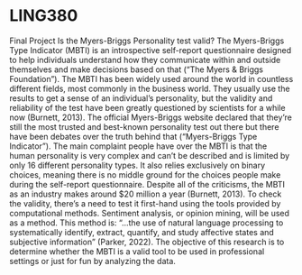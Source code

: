 # LING380
Final Project
Is the Myers-Briggs Personality test valid? The Myers-Briggs Type Indicator (MBTI) is
an introspective self-report questionnaire designed to help individuals understand how they
communicate within and outside themselves and make decisions based on that (“The Myers &
Briggs Foundation”). The MBTI has been widely used around the world in countless different
fields, most commonly in the business world. They usually use the results to get a sense of an
individual’s personality, but the validity and reliability of the test have been greatly questioned
by scientists for a while now (Burnett, 2013). The official Myers-Briggs website declared that
they’re still the most trusted and best-known personality test out there but there have been
debates over the truth behind that (“Myers-Briggs Type Indicator”). The main complaint people
have over the MBTI is that the human personality is very complex and can’t be described and is
limited by only 16 different personality types. It also relies exclusively on binary choices,
meaning there is no middle ground for the choices people make during the self-report
questionnaire. Despite all of the criticisms, the MBTI as an industry makes around $20 million a
year (Burnett, 2013). To check the validity, there’s a need to test it first-hand using the tools
provided by computational methods. Sentiment analysis, or opinion mining, will be used as a
method. This method is:
“...the use of natural language processing to systematically identify, extract, quantify, and
study affective states and subjective information” (Parker, 2022).
The objective of this research is to determine whether the MBTI is a valid tool to be used in
professional settings or just for fun by analyzing the data.
